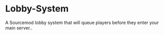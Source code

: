 # Lobby-System
A Sourcemod lobby system that will queue players before they enter your main server..
